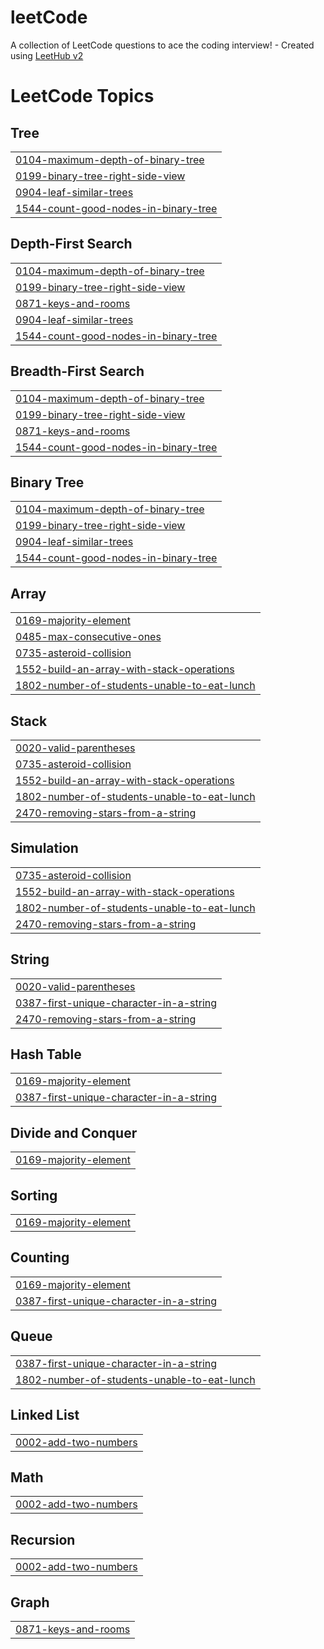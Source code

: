 # leetCode
A collection of LeetCode questions to ace the coding interview! - Created using [LeetHub v2](https://github.com/arunbhardwaj/LeetHub-2.0)

<!---LeetCode Topics Start-->
# LeetCode Topics
## Tree
|  |
| ------- |
| [0104-maximum-depth-of-binary-tree](https://github.com/smee6/leetCode/tree/master/0104-maximum-depth-of-binary-tree) |
| [0199-binary-tree-right-side-view](https://github.com/smee6/leetCode/tree/master/0199-binary-tree-right-side-view) |
| [0904-leaf-similar-trees](https://github.com/smee6/leetCode/tree/master/0904-leaf-similar-trees) |
| [1544-count-good-nodes-in-binary-tree](https://github.com/smee6/leetCode/tree/master/1544-count-good-nodes-in-binary-tree) |
## Depth-First Search
|  |
| ------- |
| [0104-maximum-depth-of-binary-tree](https://github.com/smee6/leetCode/tree/master/0104-maximum-depth-of-binary-tree) |
| [0199-binary-tree-right-side-view](https://github.com/smee6/leetCode/tree/master/0199-binary-tree-right-side-view) |
| [0871-keys-and-rooms](https://github.com/smee6/leetCode/tree/master/0871-keys-and-rooms) |
| [0904-leaf-similar-trees](https://github.com/smee6/leetCode/tree/master/0904-leaf-similar-trees) |
| [1544-count-good-nodes-in-binary-tree](https://github.com/smee6/leetCode/tree/master/1544-count-good-nodes-in-binary-tree) |
## Breadth-First Search
|  |
| ------- |
| [0104-maximum-depth-of-binary-tree](https://github.com/smee6/leetCode/tree/master/0104-maximum-depth-of-binary-tree) |
| [0199-binary-tree-right-side-view](https://github.com/smee6/leetCode/tree/master/0199-binary-tree-right-side-view) |
| [0871-keys-and-rooms](https://github.com/smee6/leetCode/tree/master/0871-keys-and-rooms) |
| [1544-count-good-nodes-in-binary-tree](https://github.com/smee6/leetCode/tree/master/1544-count-good-nodes-in-binary-tree) |
## Binary Tree
|  |
| ------- |
| [0104-maximum-depth-of-binary-tree](https://github.com/smee6/leetCode/tree/master/0104-maximum-depth-of-binary-tree) |
| [0199-binary-tree-right-side-view](https://github.com/smee6/leetCode/tree/master/0199-binary-tree-right-side-view) |
| [0904-leaf-similar-trees](https://github.com/smee6/leetCode/tree/master/0904-leaf-similar-trees) |
| [1544-count-good-nodes-in-binary-tree](https://github.com/smee6/leetCode/tree/master/1544-count-good-nodes-in-binary-tree) |
## Array
|  |
| ------- |
| [0169-majority-element](https://github.com/smee6/leetCode/tree/master/0169-majority-element) |
| [0485-max-consecutive-ones](https://github.com/smee6/leetCode/tree/master/0485-max-consecutive-ones) |
| [0735-asteroid-collision](https://github.com/smee6/leetCode/tree/master/0735-asteroid-collision) |
| [1552-build-an-array-with-stack-operations](https://github.com/smee6/leetCode/tree/master/1552-build-an-array-with-stack-operations) |
| [1802-number-of-students-unable-to-eat-lunch](https://github.com/smee6/leetCode/tree/master/1802-number-of-students-unable-to-eat-lunch) |
## Stack
|  |
| ------- |
| [0020-valid-parentheses](https://github.com/smee6/leetCode/tree/master/0020-valid-parentheses) |
| [0735-asteroid-collision](https://github.com/smee6/leetCode/tree/master/0735-asteroid-collision) |
| [1552-build-an-array-with-stack-operations](https://github.com/smee6/leetCode/tree/master/1552-build-an-array-with-stack-operations) |
| [1802-number-of-students-unable-to-eat-lunch](https://github.com/smee6/leetCode/tree/master/1802-number-of-students-unable-to-eat-lunch) |
| [2470-removing-stars-from-a-string](https://github.com/smee6/leetCode/tree/master/2470-removing-stars-from-a-string) |
## Simulation
|  |
| ------- |
| [0735-asteroid-collision](https://github.com/smee6/leetCode/tree/master/0735-asteroid-collision) |
| [1552-build-an-array-with-stack-operations](https://github.com/smee6/leetCode/tree/master/1552-build-an-array-with-stack-operations) |
| [1802-number-of-students-unable-to-eat-lunch](https://github.com/smee6/leetCode/tree/master/1802-number-of-students-unable-to-eat-lunch) |
| [2470-removing-stars-from-a-string](https://github.com/smee6/leetCode/tree/master/2470-removing-stars-from-a-string) |
## String
|  |
| ------- |
| [0020-valid-parentheses](https://github.com/smee6/leetCode/tree/master/0020-valid-parentheses) |
| [0387-first-unique-character-in-a-string](https://github.com/smee6/leetCode/tree/master/0387-first-unique-character-in-a-string) |
| [2470-removing-stars-from-a-string](https://github.com/smee6/leetCode/tree/master/2470-removing-stars-from-a-string) |
## Hash Table
|  |
| ------- |
| [0169-majority-element](https://github.com/smee6/leetCode/tree/master/0169-majority-element) |
| [0387-first-unique-character-in-a-string](https://github.com/smee6/leetCode/tree/master/0387-first-unique-character-in-a-string) |
## Divide and Conquer
|  |
| ------- |
| [0169-majority-element](https://github.com/smee6/leetCode/tree/master/0169-majority-element) |
## Sorting
|  |
| ------- |
| [0169-majority-element](https://github.com/smee6/leetCode/tree/master/0169-majority-element) |
## Counting
|  |
| ------- |
| [0169-majority-element](https://github.com/smee6/leetCode/tree/master/0169-majority-element) |
| [0387-first-unique-character-in-a-string](https://github.com/smee6/leetCode/tree/master/0387-first-unique-character-in-a-string) |
## Queue
|  |
| ------- |
| [0387-first-unique-character-in-a-string](https://github.com/smee6/leetCode/tree/master/0387-first-unique-character-in-a-string) |
| [1802-number-of-students-unable-to-eat-lunch](https://github.com/smee6/leetCode/tree/master/1802-number-of-students-unable-to-eat-lunch) |
## Linked List
|  |
| ------- |
| [0002-add-two-numbers](https://github.com/smee6/leetCode/tree/master/0002-add-two-numbers) |
## Math
|  |
| ------- |
| [0002-add-two-numbers](https://github.com/smee6/leetCode/tree/master/0002-add-two-numbers) |
## Recursion
|  |
| ------- |
| [0002-add-two-numbers](https://github.com/smee6/leetCode/tree/master/0002-add-two-numbers) |
## Graph
|  |
| ------- |
| [0871-keys-and-rooms](https://github.com/smee6/leetCode/tree/master/0871-keys-and-rooms) |
<!---LeetCode Topics End-->